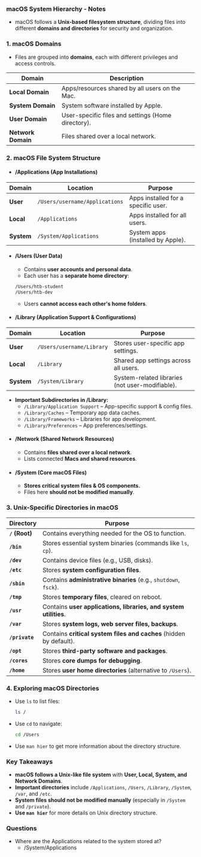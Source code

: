 ### **macOS System Hierarchy - Notes**
-  macOS follows a **Unix-based filesystem structure**, dividing files into different **domains and directories** for security and organization.



### **1. macOS Domains**
- Files are grouped into **domains**, each with different privileges and access controls.

|**Domain**|**Description**|
|---|---|
|**Local Domain**|Apps/resources shared by all users on the Mac.|
|**System Domain**|System software installed by Apple.|
|**User Domain**|User-specific files and settings (Home directory).|
|**Network Domain**|Files shared over a local network.|



### **2. macOS File System Structure**
- #### **/Applications (App Installations)**

|**Domain**|**Location**|**Purpose**|
|---|---|---|
|**User**|`/Users/username/Applications`|Apps installed for a specific user.|
|**Local**|`/Applications`|Apps installed for all users.|
|**System**|`/System/Applications`|System apps (installed by Apple).|

- #### **/Users (User Data)**
	- Contains **user accounts and personal data**.
	- Each user has a **separate home directory**:
    ```bash
    /Users/htb-student
    /Users/htb-dev
    ```
	- Users **cannot access each other's home folders**.
- #### **/Library (Application Support & Configurations)**

|**Domain**|**Location**|**Purpose**|
|---|---|---|
|**User**|`/Users/username/Library`|Stores user-specific app settings.|
|**Local**|`/Library`|Shared app settings across all users.|
|**System**|`/System/Library`|System-related libraries (not user-modifiable).|

- **Important Subdirectories in /Library:**
	- `/Library/Application Support` – App-specific support & config files.
	- `/Library/Caches` – Temporary app data caches.
	- `/Library/Frameworks` – Libraries for app development.
	- `/Library/Preferences` – App preferences/settings.
- #### **/Network (Shared Network Resources)**
	- Contains **files shared over a local network**.
	- Lists connected **Macs and shared resources**.
- #### **/System (Core macOS Files)**
	- **Stores critical system files & OS components.**
	- Files here **should not be modified manually**.



### **3. Unix-Specific Directories in macOS**

|**Directory**|**Purpose**|
|---|---|
|**`/` (Root)**|Contains everything needed for the OS to function.|
|**`/bin`**|Stores essential system binaries (commands like `ls`, `cp`).|
|**`/dev`**|Contains device files (e.g., USB, disks).|
|**`/etc`**|Stores **system configuration files**.|
|**`/sbin`**|Contains **administrative binaries** (e.g., `shutdown`, `fsck`).|
|**`/tmp`**|Stores **temporary files**, cleared on reboot.|
|**`/usr`**|Contains **user applications, libraries, and system utilities**.|
|**`/var`**|Stores **system logs, web server files, backups**.|
|**`/private`**|Contains **critical system files and caches** (hidden by default).|
|**`/opt`**|Stores **third-party software and packages**.|
|**`/cores`**|Stores **core dumps for debugging**.|
|**`/home`**|Stores **user home directories** (alternative to `/Users`).|



### **4. Exploring macOS Directories**
- Use `ls` to list files:
    ```bash
    ls /
    ```
- Use `cd` to navigate:
    ```bash
    cd /Users
    ```
- Use `man hier` to get more information about the directory structure.



### **Key Takeaways**
- **macOS follows a Unix-like file system** with **User, Local, System, and Network Domains**.
- **Important directories** include `/Applications`, `/Users`, `/Library`, `/System`, `/var`, and `/etc`.
- **System files should not be modified manually** (especially in `/System` and `/private`).
- **Use `man hier`** for more details on Unix directory structure.



### Questions
- Where are the Applications related to the system stored at?
	- /System/Applications